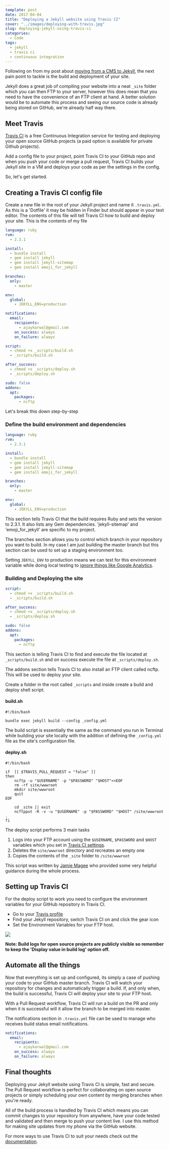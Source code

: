 ```yaml
---
template: post
date: 2017-04-04
title: "Deploying a Jekyll website using Travis CI"
cover: "../images/deploying-with-travis.jpg"
slug: deploying-jekyll-using-travis-ci
categories:
  - Code
tags:
  - jekyll
  - travis ci
  - continuous integration
---
```


Following on from my post about <a href="/switching-from-cms-to-jekyll/">moving from a CMS to Jekyll</a>, the next pain point to tackle is the build and deployment of your site.

Jekyll does a great job of compiling your website into a neat `_site` folder which you can then FTP to your server, however this does mean that you need to have the convenience of an FTP client at hand. A better solution would be to automate this process and seeing our source code is already being stored on GitHub, we're already half way there.

## Meet Travis

[Travis CI](https://travis-ci.org/) is a free Continuous Integration service for testing and deploying your open source GitHub projects (a paid option is available for private Github projects).

Add a config file to your project, point Travis CI to your GitHub repo and when you push your code or merge a pull request, Travis CI builds your Jekyll site in a VM and deploys your code as per the settings in the config.

So, let's get started.

## Creating a Travis CI config file

Create a new file in the root of your Jekyll project and name it `.travis.yml`. As this is a 'Dotfile' it may be hidden in Finder but should appear in your text editor. The contents of this file will tell Travis CI how to build and deploy your site. This is the contents of my file

```yaml
language: ruby
rvm:
  - 2.3.1

install:
  - bundle install
  - gem install jekyll
  - gem install jekyll-sitemap
  - gem install emoji_for_jekyll

branches:
  only:
    - master

env:
  global:
    - JEKYLL_ENV=production

notifications:
  email:
    recipients:
      - ajaykarwal@gmail.com
    on_success: always
    on_failure: always

script:
  - chmod +x _scripts/build.sh
  - _scripts/build.sh

after_success:
  - chmod +x _scripts/deploy.sh
  - _scripts/deploy.sh

sudo: false
addons:
  apt:
    packages:
      - ncftp
```

Let's break this down step-by-step

### Define the build environment and dependencies

```yaml
language: ruby
rvm:
  - 2.3.1

install:
  - bundle install
  - gem install jekyll
  - gem install jekyll-sitemap
  - gem install emoji_for_jekyll

branches:
  only:
    - master

env:
  global:
    - JEKYLL_ENV=production
```

This section tells Travis CI that the build requires Ruby and sets the version to 2.3.1. It also lists any Gem dependencies. 'jekyll-sitemap' and 'emoji_for_jekyll' are specific to my project.

The branches section allows you to control which branch in your repository you want to build. In my case I am just building the master branch but this section can be used to set up a staging environment too.

Setting `JEKYLL_ENV` to production means we can test for this environment variable while doing local testing to [ignore things like Google Analytics](https://github.com/ajaykarwal/portfolio/blob/master/_includes/head.html#L26-L28).

### Building and Deploying the site

```yaml
script:
  - chmod +x _scripts/build.sh
  - _scripts/build.sh

after_success:
  - chmod +x _scripts/deploy.sh
  - _scripts/deploy.sh

sudo: false
addons:
  apt:
    packages:
      - ncftp
```

This section is telling Travis CI to find and execute the file located at `_scripts/build.sh` and on success execute the file at `_scripts/deploy.sh`.

The addons section tells Travis CI to also install an FTP client called ncftp. This will be used to deploy your site.

Create a folder in the root called `_scripts` and inside create a build and deploy shell script.

#### build.sh

```shell
#!/bin/bash

bundle exec jekyll build --config _config.yml
```

The build script is essentially the same as the command you run in Terminal while building your site locally with the addition of defining the `_config.yml` file as the site's configuration file.

#### deploy.sh

```shell
#!/bin/bash

if  [[ $TRAVIS_PULL_REQUEST = "false" ]]
then
    ncftp -u "$USERNAME" -p "$PASSWORD" "$HOST"<<EOF
    rm -rf site/wwwroot
    mkdir site/wwwroot
    quit
EOF

    cd _site || exit
    ncftpput -R -v -u "$USERNAME" -p "$PASSWORD" "$HOST" /site/wwwroot .
fi
```

The deploy script performs 3 main tasks

1. Logs into your FTP account using the `$USERNAME`, `$PASSWORD` and `$HOST` variables which you set in [Travis CI settings](#setting-up-travis-ci).
1. Deletes the `site/wwwroot` directory and recreates an empty one
1. Copies the contents of the `_site` folder to `/site/wwwroot`

This script was written by [Jamie Magee](https://jamiemagee.co.uk/2015/03/31/continuous-deployment-jekyll-to-azure/) who provided some very helpful guidance during the whole process.

## Setting up Travis CI

For the deploy script to work you need to configure the environment variables for your GitHub repository in Travis CI.

- Go to your [Travis profile](https://travis-ci.org/profile/)
- Find your Jekyll repository, switch Travis CI on and click the gear icon
- Set the Environment Variables for your FTP host.

![](../images/posts/travis-settings.png)

**Note: Build logs for open source projects are publicly visible so remember to keep the 'Display value in build log' option off.**

## Automate all the things

Now that everything is set up and configured, its simply a case of pushing your code to your GitHub master branch. Travis CI will watch your repository for changes and automatically trigger a build. If, and only when, the build is successful, Travis CI will deploy your site to your FTP host.

With a Pull Request workflow, Travis CI will run a build on the PR and only when it is successful will it allow the branch to be merged into master.

The notifications section in `.travis.yml` file can be used to manage who receives build status email notifications.

```yaml
notifications:
  email:
    recipients:
      - ajaykarwal@gmail.com
    on_success: always
    on_failure: always
```

## Final thoughts

Deploying your Jekyll website using Travis CI is simple, fast and secure. The Pull Request workflow is perfect for collaborating on open source projects or simply scheduling your own content by merging branches when you're ready.

All of the build process is handled by Travis CI which means you can commit changes to your repository from anywhere, have your code tested and validated and then merge to push your content live. I use this method for making site updates from my phone via the GitHub website.

For more ways to use Travis CI to suit your needs check out the [documentation](https://docs.travis-ci.com/).
